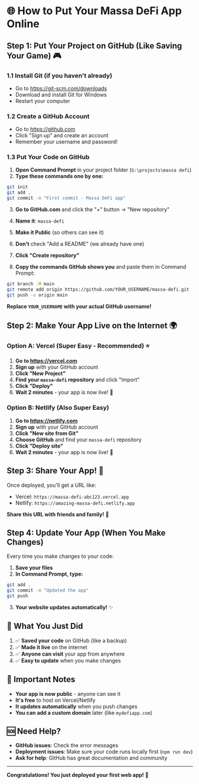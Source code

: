 # 🌐 How to Put Your Massa DeFi App Online

## Step 1: Put Your Project on GitHub (Like Saving Your Game) 🎮

### 1.1 Install Git (if you haven't already)
- Go to https://git-scm.com/downloads
- Download and install Git for Windows
- Restart your computer

### 1.2 Create a GitHub Account
- Go to https://github.com
- Click "Sign up" and create an account
- Remember your username and password!

### 1.3 Put Your Code on GitHub
1. **Open Command Prompt** in your project folder (`G:\projects\massa defi`)
2. **Type these commands one by one:**

```bash
git init
git add .
git commit -m "First commit - Massa DeFi app"
```

3. **Go to GitHub.com** and click the "+" button → "New repository"
4. **Name it**: `massa-defi`
5. **Make it Public** (so others can see it)
6. **Don't** check "Add a README" (we already have one)
7. **Click "Create repository"**

8. **Copy the commands GitHub shows you** and paste them in Command Prompt:
```bash
git branch -M main
git remote add origin https://github.com/YOUR_USERNAME/massa-defi.git
git push -u origin main
```

**Replace `YOUR_USERNAME` with your actual GitHub username!**

## Step 2: Make Your App Live on the Internet 🌍

### Option A: Vercel (Super Easy - Recommended) ⭐

1. **Go to https://vercel.com**
2. **Sign up** with your GitHub account
3. **Click "New Project"**
4. **Find your `massa-defi` repository** and click "Import"
5. **Click "Deploy"**
6. **Wait 2 minutes** - your app is now live! 🎉

### Option B: Netlify (Also Super Easy)

1. **Go to https://netlify.com**
2. **Sign up** with your GitHub account
3. **Click "New site from Git"**
4. **Choose GitHub** and find your `massa-defi` repository
5. **Click "Deploy site"**
6. **Wait 2 minutes** - your app is now live! 🎉

## Step 3: Share Your App! 📢

Once deployed, you'll get a URL like:
- Vercel: `https://massa-defi-abc123.vercel.app`
- Netlify: `https://amazing-massa-defi.netlify.app`

**Share this URL with friends and family!** 🌟

## Step 4: Update Your App (When You Make Changes)

Every time you make changes to your code:

1. **Save your files**
2. **In Command Prompt, type:**
```bash
git add .
git commit -m "Updated the app"
git push
```
3. **Your website updates automatically!** ✨

## 🎯 What You Just Did

1. ✅ **Saved your code** on GitHub (like a backup)
2. ✅ **Made it live** on the internet
3. ✅ **Anyone can visit** your app from anywhere
4. ✅ **Easy to update** when you make changes

## 🚨 Important Notes

- **Your app is now public** - anyone can see it
- **It's free** to host on Vercel/Netlify
- **It updates automatically** when you push changes
- **You can add a custom domain** later (like `mydefiapp.com`)

## 🆘 Need Help?

- **GitHub issues**: Check the error messages
- **Deployment issues**: Make sure your code runs locally first (`npm run dev`)
- **Ask for help**: GitHub has great documentation and community

---

**Congratulations! You just deployed your first web app! 🎉** 